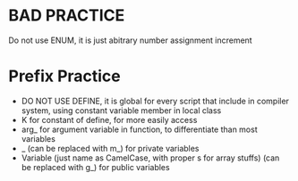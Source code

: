 # BAD PRACTICE
Do not use ENUM, it is just abitrary number assignment increment

# Prefix Practice
- DO NOT USE DEFINE, it is global for every script that include in compiler system, using constant variable member in local class
- K for constant of define, for more easily access
- arg_ for argument variable in function, to differentiate than most variables
- _ (can be replaced with m_) for private variables
- Variable (just name as CamelCase, with proper s for array stuffs) (can be replaced with g_) for public variables
